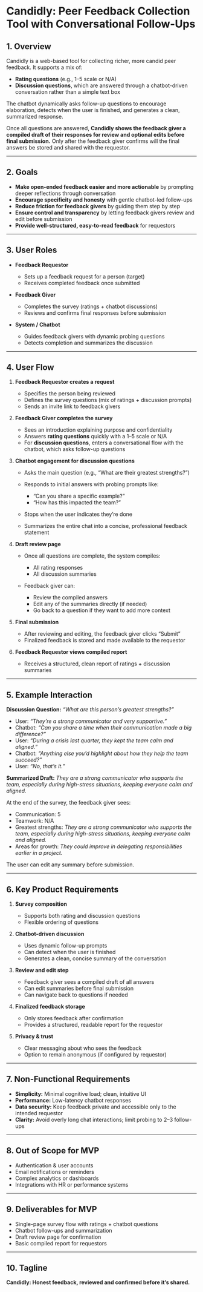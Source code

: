 # Candidly: Peer Feedback Collection Tool with Conversational Follow-Ups

## 1. Overview

Candidly is a web-based tool for collecting richer, more candid peer feedback. It supports a mix of:

* **Rating questions** (e.g., 1–5 scale or N/A)
* **Discussion questions**, which are answered through a chatbot-driven conversation rather than a simple text box

The chatbot dynamically asks follow-up questions to encourage elaboration, detects when the user is finished, and generates a clean, summarized response.

Once all questions are answered, **Candidly shows the feedback giver a compiled draft of their responses for review and optional edits before final submission.** Only after the feedback giver confirms will the final answers be stored and shared with the requestor.

---

## 2. Goals

* **Make open-ended feedback easier and more actionable** by prompting deeper reflections through conversation
* **Encourage specificity and honesty** with gentle chatbot-led follow-ups
* **Reduce friction for feedback givers** by guiding them step by step
* **Ensure control and transparency** by letting feedback givers review and edit before submission
* **Provide well-structured, easy-to-read feedback** for requestors

---

## 3. User Roles

* **Feedback Requestor**

  * Sets up a feedback request for a person (target)
  * Receives completed feedback once submitted

* **Feedback Giver**

  * Completes the survey (ratings + chatbot discussions)
  * Reviews and confirms final responses before submission

* **System / Chatbot**

  * Guides feedback givers with dynamic probing questions
  * Detects completion and summarizes the discussion

---

## 4. User Flow

1. **Feedback Requestor creates a request**

   * Specifies the person being reviewed
   * Defines the survey questions (mix of ratings + discussion prompts)
   * Sends an invite link to feedback givers

2. **Feedback Giver completes the survey**

   * Sees an introduction explaining purpose and confidentiality
   * Answers **rating questions** quickly with a 1–5 scale or N/A
   * For **discussion questions**, enters a conversational flow with the chatbot, which asks follow-up questions

3. **Chatbot engagement for discussion questions**

   * Asks the main question (e.g., “What are their greatest strengths?”)
   * Responds to initial answers with probing prompts like:

     * “Can you share a specific example?”
     * “How has this impacted the team?”
   * Stops when the user indicates they’re done
   * Summarizes the entire chat into a concise, professional feedback statement

4. **Draft review page**

   * Once all questions are complete, the system compiles:

     * All rating responses
     * All discussion summaries
   * Feedback giver can:

     * Review the compiled answers
     * Edit any of the summaries directly (if needed)
     * Go back to a question if they want to add more context

5. **Final submission**

   * After reviewing and editing, the feedback giver clicks “Submit”
   * Finalized feedback is stored and made available to the requestor

6. **Feedback Requestor views compiled report**

   * Receives a structured, clean report of ratings + discussion summaries

---

## 5. Example Interaction

**Discussion Question:** *“What are this person’s greatest strengths?”*

* User: *“They’re a strong communicator and very supportive.”*
* Chatbot: *“Can you share a time when their communication made a big difference?”*
* User: *“During a crisis last quarter, they kept the team calm and aligned.”*
* Chatbot: *“Anything else you’d highlight about how they help the team succeed?”*
* User: *“No, that’s it.”*

**Summarized Draft:**
*They are a strong communicator who supports the team, especially during high-stress situations, keeping everyone calm and aligned.*

At the end of the survey, the feedback giver sees:

* Communication: 5
* Teamwork: N/A
* Greatest strengths: *They are a strong communicator who supports the team, especially during high-stress situations, keeping everyone calm and aligned.*
* Areas for growth: *They could improve in delegating responsibilities earlier in a project.*

The user can edit any summary before submission.

---

## 6. Key Product Requirements

1. **Survey composition**

   * Supports both rating and discussion questions
   * Flexible ordering of questions

2. **Chatbot-driven discussion**

   * Uses dynamic follow-up prompts
   * Can detect when the user is finished
   * Generates a clean, concise summary of the conversation

3. **Review and edit step**

   * Feedback giver sees a compiled draft of all answers
   * Can edit summaries before final submission
   * Can navigate back to questions if needed

4. **Finalized feedback storage**

   * Only stores feedback after confirmation
   * Provides a structured, readable report for the requestor

5. **Privacy & trust**

   * Clear messaging about who sees the feedback
   * Option to remain anonymous (if configured by requestor)

---

## 7. Non-Functional Requirements

* **Simplicity:** Minimal cognitive load; clean, intuitive UI
* **Performance:** Low-latency chatbot responses
* **Data security:** Keep feedback private and accessible only to the intended requestor
* **Clarity:** Avoid overly long chat interactions; limit probing to 2–3 follow-ups

---

## 8. Out of Scope for MVP

* Authentication & user accounts
* Email notifications or reminders
* Complex analytics or dashboards
* Integrations with HR or performance systems

---

## 9. Deliverables for MVP

* Single-page survey flow with ratings + chatbot questions
* Chatbot follow-ups and summarization
* Draft review page for confirmation
* Basic compiled report for requestors

---

## 10. Tagline

**Candidly: Honest feedback, reviewed and confirmed before it’s shared.**

